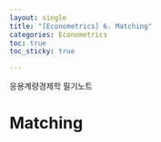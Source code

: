 ```yaml
---
layout: single
title: "[Econometrics] 6. Matching"
categories: Econometrics
toc: true
toc_sticky: true

---
```


응용계량경제학 필기노트






# Matching

